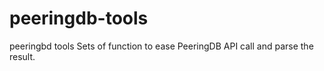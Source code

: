# peeringdb-tools
peeringbd tools
Sets of function to ease PeeringDB API call and  parse the result.
